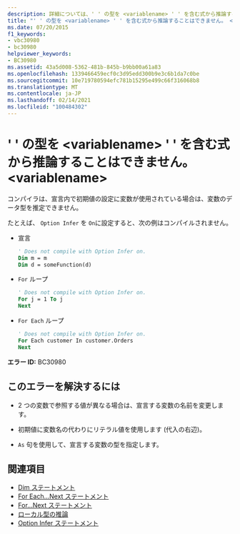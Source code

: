 ```yaml
---
description: 詳細については、' ' の型を <variablename> ' ' を含む式から推論することはできません。<variablename>
title: "' ' の型を <variablename> ' ' を含む式から推論することはできません。 <variablename>"
ms.date: 07/20/2015
f1_keywords:
- vbc30980
- bc30980
helpviewer_keywords:
- BC30980
ms.assetid: 43a5d008-5362-481b-845b-b9bb00a61a83
ms.openlocfilehash: 1339466459ecf0c3d95edd300b9e3c6b1da7c0be
ms.sourcegitcommit: 10e719780594efc781b15295e499c66f316068b8
ms.translationtype: MT
ms.contentlocale: ja-JP
ms.lasthandoff: 02/14/2021
ms.locfileid: "100484302"
---
```

# <a name="type-of-variablename-cannot-be-inferred-from-an-expression-containing-variablename"></a>' ' の型を \<variablename> ' ' を含む式から推論することはできません。 \<variablename>

コンパイラは、宣言内で初期値の設定に変数が使用されている場合は、変数のデータ型を推定できません。  
  
 たとえば、 `Option Infer` を `On`に設定すると、次の例はコンパイルされません。  
  
- 宣言  
  
    ```vb  
    ' Does not compile with Option Infer on.  
    Dim m = m  
    Dim d = someFunction(d)  
    ```  
  
- `For` ループ  
  
    ```vb  
    ' Does not compile with Option Infer on.  
    For j = 1 To j  
    Next  
    ```  
  
- `For Each` ループ  
  
    ```vb  
    ' Does not compile with Option Infer on.  
    For Each customer In customer.Orders  
    Next  
    ```  
  
 **エラー ID:** BC30980  
  
## <a name="to-correct-this-error"></a>このエラーを解決するには  
  
- 2 つの変数で参照する値が異なる場合は、宣言する変数の名前を変更します。  
  
- 初期値に変数名の代わりにリテラル値を使用します (代入の右辺)。  
  
- `As` 句を使用して、宣言する変数の型を指定します。  
  
## <a name="see-also"></a>関連項目

- [Dim ステートメント](../language-reference/statements/dim-statement.md)
- [For Each...Next ステートメント](../language-reference/statements/for-each-next-statement.md)
- [For...Next ステートメント](../language-reference/statements/for-next-statement.md)
- [ローカル型の推論](../programming-guide/language-features/variables/local-type-inference.md)
- [Option Infer ステートメント](../language-reference/statements/option-infer-statement.md)
